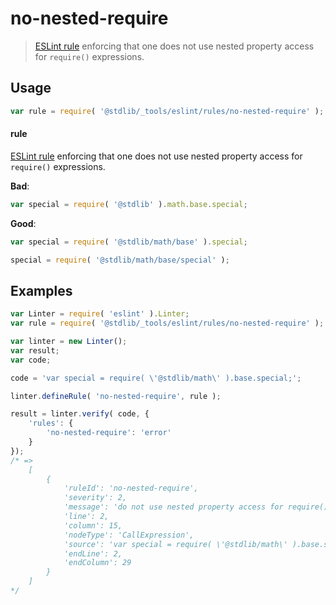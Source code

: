 <!--

@license Apache-2.0

Copyright (c) 2018 The Stdlib Authors.

Licensed under the Apache License, Version 2.0 (the "License");
you may not use this file except in compliance with the License.
You may obtain a copy of the License at

   http://www.apache.org/licenses/LICENSE-2.0

Unless required by applicable law or agreed to in writing, software
distributed under the License is distributed on an "AS IS" BASIS,
WITHOUT WARRANTIES OR CONDITIONS OF ANY KIND, either express or implied.
See the License for the specific language governing permissions and
limitations under the License.

-->

# no-nested-require

> [ESLint rule][eslint-rules] enforcing that one does not use nested property access for `require()` expressions.

<section class="intro">

</section>

<!-- /.intro -->

<section class="usage">

## Usage

```javascript
var rule = require( '@stdlib/_tools/eslint/rules/no-nested-require' );
```

#### rule

[ESLint rule][eslint-rules] enforcing that one does not use nested property access for `require()` expressions.

**Bad**:

<!-- eslint-disable stdlib/no-nested-require -->

```javascript
var special = require( '@stdlib' ).math.base.special;
```

**Good**:

```javascript
var special = require( '@stdlib/math/base' ).special;

special = require( '@stdlib/math/base/special' );
```

</section>

<!-- /.usage -->

<section class="examples">

## Examples

<!-- eslint no-undef: "error" -->

```javascript
var Linter = require( 'eslint' ).Linter;
var rule = require( '@stdlib/_tools/eslint/rules/no-nested-require' );

var linter = new Linter();
var result;
var code;

code = 'var special = require( \'@stdlib/math\' ).base.special;';

linter.defineRule( 'no-nested-require', rule );

result = linter.verify( code, {
    'rules': {
        'no-nested-require': 'error'
    }
});
/* =>
    [
        {
            'ruleId': 'no-nested-require',
            'severity': 2,
            'message': 'do not use nested property access for require() expressions',
            'line': 2,
            'column': 15,
            'nodeType': 'CallExpression',
            'source': 'var special = require( \'@stdlib/math\' ).base.special;',
            'endLine': 2,
            'endColumn': 29
        }
    ]
*/
```

</section>

<!-- /.examples -->

<section class="links">

[eslint-rules]: https://eslint.org/docs/developer-guide/working-with-rules

</section>

<!-- /.links -->
